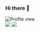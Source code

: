 ### Hi there 👋

<!--


Here are some ideas to get you started:

- 🔭 I’m currently working on ...
- 🌱 I’m currently learning ...
- 👯 I’m looking to collaborate on ...
- 🤔 I’m looking for help with ...
- 💬 Ask me about ...
- 📫 How to reach me: ...
- 😄 Pronouns: ...
- ⚡ Fun fact: ...
-->

<div>
  <img src="https://komarev.com/ghpvc/?username=ansidev" alt="Profile view" />
</div>
<img src="https://github.com/hahuyhungdev/hahuyhungdev/blob/main/github_metrics_01.svg" />

<img src="https://github.com/hahuyhungdev/hahuyhungdev/blob/main/github_metrics_02.svg" />
 
